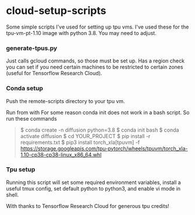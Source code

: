 # cloud-setup-scripts
Some simple scripts I've used for setting up tpu vms. I've used these for the tpu-vm-pt-1.10 image with python 3.8. You may need to adjust.


### generate-tpus.py 

Just calls gcloud commands, so those must be set up. Has a region check you can set if you need certain machines to be restricted to certain zones (useful for Tensorflow Research Cloud). 

### Conda setup

Push the remote-scripts directory to your tpu vm.

Run from with
For some reason conda init does not work in a bash script. So run these commands

> $ conda create -n diffusion python=3.8
> $ conda init bash
> $ conda activate diffusion
> $ cd YOUR_PROJECT
> $ pip install -r requirements.txt
> $ pip3 install torch_xla[tpuvm] -f https://storage.googleapis.com/tpu-pytorch/wheels/tpuvm/torch_xla-1.10-cp38-cp38-linux_x86_64.whl

### Tpu setup

Running this script will set some required environment variables, install a useful tmux config, set default python to python3, and enable vi mode in shell.


With thanks to Tensorflow Research Cloud for generous tpu credits!



